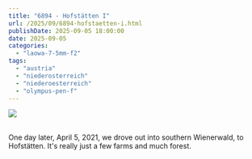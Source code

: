 ```yaml
---
title: "6894 - Hofstätten I"
url: /2025/09/6894-hofstaetten-i.html
publishDate: 2025-09-05 18:00:00
date: 2025-09-05
categories:
  - "laowa-7-5mm-f2"
tags:
  - "austria"
  - "niederosterreich"
  - "niederoesterreich"
  - "olympus-pen-f"
---
```

<div class="container">
<div class="center"><a target="_blank" href="https://d25zfm9zpd7gm5.cloudfront.net/1200x1200/2021/20210405_131127_lr.jpg"><img class="webfeedsFeaturedVisual" src="https://d25zfm9zpd7gm5.cloudfront.net/0600x0600/2021/20210405_131127_lr.jpg" /></a></div>
</div>
<br />

One day later, April 5, 2021, we drove out into southern
Wienerwald, to Hofstätten. It's really just a few farms and
much forest.
